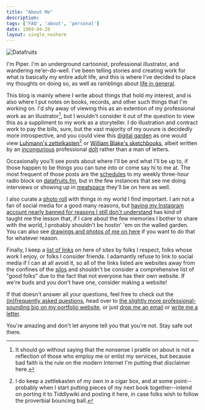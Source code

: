 ```yaml
---
title: "About Me"
description: 
tags: ['FAQ', 'about', 'personal']
date: 1969-04-20
layout: single_noshare
---
```


<div class="floatcenter caption">
  <img src="/me.png" alt="Datafruits">
</div>

I'm Piper. I'm an underground cartoonist, professional illustrator, and wandering ne'er-do-well. I've been telling stories and creating work for what is basically my entire adult life, and this is where I've decided to place my thoughts on doing so, as well as ramblings about [life in general](https://www.youtube.com/watch?v=IAu2X4BExfk).

This blog is mainly where I write about things that hold my interest, and is also where I put notes on books, records, and other such things that I'm working on. I'd shy away of viewing this as an extention of my professional work as an illustrator[^1], but I wouldn't consider it out of the question to view this as a suppliment to my work as a storyteller. I do illustration and contract work to pay the bills, sure, but the vast majority of my ouvure is decidedly more introspective, and you could view this [digital garden](https://www.technologyreview.com/2020/09/03/1007716/digital-gardens-let-you-cultivate-your-own-little-bit-of-the-internet/) as one would view [Luhmann's zettelkasten](https://emvi.com/blog/luhmanns-zettelkasten-a-productivity-tool-that-works-like-your-brain-N9Gd2G4aPv)[^2] or [William Blake's sketchbooks](https://www.bl.uk/collection-items/the-notebook-of-william-blake), albeit written by an [incongurious](https://www.merriam-webster.com/dictionary/incongruous) professional [dolt](https://www.merriam-webster.com/dictionary/dolt) rather than a man of letters.

Occasionally you'll see posts about where I'll be and what I'll be up to, if those happen to be things you can tune into or come say hi to me at. The most frequent of those posts are the [schedules](/tags/the-jazz-program/) to my weekly three-hour radio block on [datafruits.fm](https://datafruits.fm), but in the few instances that see me doing interviews or showing up in [meatspace](https://en.wiktionary.org/wiki/meatspace) they'll be on here as well.

I also curate a [photo roll](/tags/photo-roll/) with things in my world I find important. I am not a fan of social media for a good many reasons, but [having my Instagram account nearly banned for reasons I still don't understand](/post/0005) has kind of taught me the lesson that, if I care about the few memories I bother to share with the world, I probably shouldn't be hostin' 'em on the walled garden. You can also see [drawings and photos of me on here](/post/photoroll00/) if you want to do that for whatever reason.

Finally, I keep a [list of links](/post/links/) on here of sites by folks I respect, folks whose work I enjoy, or folks I consider friends. I adamantly refuse to link to social media if I can at all avoid it, so all of the links listed are websites away from the confines of the [silos](https://indieweb.org/silo) and shouldn't be consider a comprehensive list of "good folks" due to the fact that not everyone has their own website. If we're buds and you don't have one, consider making a website! 

If that doesn't answer all your questions, feel free to check out the [&#40;in&#41;frequently asked questions](/post/faq), head over to [the slightly more professional-sounding bio on my portfolio website](https://sarahallenreed.com/resume/bio), or just [drop me an email](mailto:sarah@sarahallenreed.com) or [write me a letter](https://sarahallenreed.com/resume/bio/).

You're amazing and don't let anyone tell you that you're not. Stay safe out there.


[^1]: It should go without saying that the nonsense I prattle on about is not a reflection of those who employ me or enlist my services, but because bad faith is the rule on the modern Internet I'm putting that disclaimer here.

[^2]: I do keep a zettlekasten of my own in a cigar box, and at some point--probably when I start putting pieces of my next book together--intend on porting it to Tiddlywiki and posting it here, in case folks wish to follow the proverbial bouncing ball.